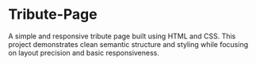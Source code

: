 # Tribute-Page
A simple and responsive tribute page built using HTML and CSS. This project demonstrates clean semantic structure and styling while focusing on layout precision and basic responsiveness.
